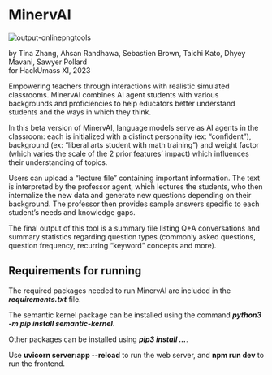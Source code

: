 # MinervAI
![output-onlinepngtools](https://github.com/dmavani25/MinervAI/assets/107078090/8413ebde-629f-4307-bfba-ca26f8a41b7c)

by Tina Zhang, Ahsan Randhawa, Sebastien Brown, Taichi Kato, Dhyey Mavani, Sawyer Pollard \
for HackUmass XI, 2023

Empowering teachers through interactions with realistic simulated classrooms. MinervAI combines AI agent students with various backgrounds and proficiencies to help educators better understand students and the ways in which they think.

In this beta version of MinervAI,  language models serve as AI agents in the classroom: each is initialized with a distinct personality (ex: “confident”), background (ex: “liberal arts student with math training”) and weight factor (which varies the scale of the 2 prior features’ impact) which influences their understanding of topics.

Users can upload a “lecture file” containing important information. The text is interpreted by the professor agent, which lectures the students, who then internalize the new data and generate new questions depending on their background. The professor then provides sample answers specific to each student’s needs and knowledge gaps.

The final output of this tool is a summary file listing Q+A conversations and summary statistics regarding question types (commonly asked questions, question frequency, recurring “keyword” concepts and more).

<h2>Requirements for running</h2>

The required packages needed to run MinervAI are included in the ***requirements.txt*** file.

The semantic kernel package can be installed using the command ***python3 -m pip install semantic-kernel***.

Other packages can be installed using ***pip3 install ...***. 

Use **uvicorn server:app --reload** to run the web server, and **npm run dev** to run the frontend.